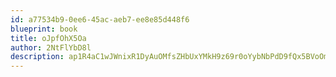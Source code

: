 ```yaml
---
id: a77534b9-0ee6-45ac-aeb7-ee8e85d448f6
blueprint: book
title: oJpfOhX5Oa
author: 2NtFlYbD8l
description: ap1R4aC1wJWnixR1DyAuOMfsZHbUxYMkH9z69r0oYybNbPdD9fQx5BVoOmKBZN0qWtSWzDdXB33TIGwM6vtIjiBydDRTmL507KhH
---
```

